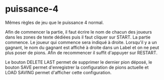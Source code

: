# puissance-4
Mêmes règles de jeu que le puissance 4 normal.

Afin de commencer la partie, il faut écrire le nom de chacun des joueurs dans les zones de texte dédiées puis il faut cliquer sur START.
La partie commence.
Le joueur qui commence sera indiqué à droite.
Lorsqu'il y a un gagnant, le nom du gagnant est affiché à droite dans un Label et on ne peut plus poser de pions.
Afin de recommencer il suffit d'appuyer sur RESTART.

Le bouton DELETE LAST permet de supprimer le dernier pion déposé, le bouton SAVE permet d'enregistrer la
configuration de pions actuelle et LOAD SAVING permet d'afficher cette configuration. 